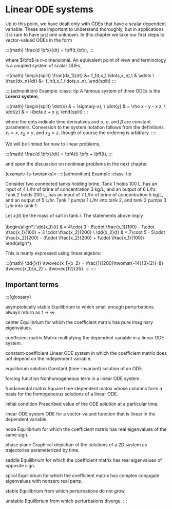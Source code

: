 # Linear ODE systems

Up to this point, we have dealt only with ODEs that have a scalar dependent variable. These are important to understand thoroughly, but in applications it is rare to have just one unknown. In this chapter we take our first steps to vector-valued ODEs in the form

:::{math}
\frac{d \bfx}{dt} = \bff(t,\bfx), 
:::

where $\bfx$ is $n$-dimensional. An equivalent point of view and terminology is a coupled system of scalar ODEs,

:::{math}
\begin{split}
\frac{dx_1}{dt} &= f_1(t,x_1,\ldots,x_n),\\
& \vdots \\
\frac{dx_n}{dt} &= f_n(t,x_1,\ldots,x_n).
\end{split}
:::

::::{admonition} Example
:class: tip
A famous system of three ODEs is the **Lorenz system**,

:::{math}
\begin{split}
\dot{x} & = \sigma(y-x), \\
\dot{y} & = \rho x - y - x z, \\
\dot{z} & = -\beta z + x y,
\end{split}
:::

where the dots indicate time derivatives and $\sigma$, $\rho$, and $\beta$ are constant parameters. Conversion to the system notation follows from the definitions $x_1=x$, $x_2=y$, and $x_3=z$, though of course the ordering is arbitrary.
::::

We will be limited for now to linear problems,

:::{math}
\frac{d \bfx}{dt} = \bfA(t) \bfx + \bff(t),
:::

and open the discussion on nonlinear problems in the next chapter.

(example-fs-twotanks)=
::::{admonition} Example
:class: tip

Consider two connected tanks holding brine. Tank 1 holds 100 L, has an input of 4 L/hr of brine of concentration 3 kg/L, and an output of 6 L/hr. Tank 2 holds 200 L, has an input of 7 L/hr of brine of concentration 5 kg/L, and an output of 5 L/hr. Tank 1 pumps 1 L/hr into tank 2, and tank 2 pumps 3 L/hr into tank 1. 

Let $x_i(t)$ be the mass of salt in tank $i$. The statements above imply 

\begin{align*}
\dd{x_1}{t} & = 4\cdot 3 - 6\cdot \frac{x_1}{100} - 1\cdot \frac{x_1}{100} + 3 \cdot \frac{x_2}{200}  \\
\dd{x_2}{t} & = 7\cdot 5 - 5\cdot \frac{x_2}{200} - 3\cdot \frac{x_2}{200} +  1\cdot \frac{x_1}{100}\\
\end{align*}.

This is neatly expressed using linear algebra: 

:::{math}
\dd{}{t} \twovec{x_1}{x_2} = \frac{1}{200}\twomat{-14}{3}{2}{-8} \twovec{x_1}{x_2} + \twovec{12}{35}.
:::
::::

## Important terms

:::{glossary}

asymptotically stable
  Equilibrium to which small enough perturbations always return as $t\to\infty$.

center
  Equilibrium for which the coefficient matrix has pure imaginary eigenvalues.

coefficient matrix
  Matrix multiplying the dependent variable in a linear ODE system.

constant-coefficient
  Linear ODE system in which the coefficient matrix does not depend on the independent variable.

equilibrium solution
  Constant (time-invariant) solution of an ODE.

forcing function
  Nonhomogeneous term in a linear ODE system.

fundamental matrix
  Square time-dependent matrix whose columns form a basis for the homogeneous solutions of a linear ODE.

initial condition
  Prescribed value of the ODE solution at a particular time.

linear ODE system
  ODE for a vector-valued function that is linear in the dependent variable.

node
  Equilibrium for which the coefficient matrix has real eigenvalues of the same sign.

phase plane
  Graphical depiction of the solutions of a 2D system as trajectories parameterized by time.

saddle
  Equilibrium for which the coefficient matrix has real eigenvalues of opposite sign.

spiral
  Equilibrium for which the coefficient matrix has complex conjugate eigenvalues with nonzero real parts.

stable
  Equilibrium from which perturbations do not grow.

unstable
  Equilibrium from which perturbations diverge.
:::